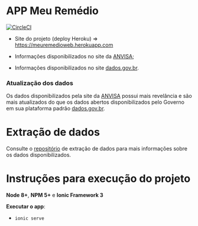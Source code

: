 # APP Meu Remédio

[![CircleCI](https://circleci.com/gh/yagoluiz/meuremedio.svg?style=svg)](https://circleci.com/gh/yagoluiz/meuremedio-app)

* Site do projeto (deploy Heroku) => https://meuremedioweb.herokuapp.com

* Informações disponibilizados no site da [ANVISA](http://portal.anvisa.gov.br/listas-de-precos);
* Informações disponibilizados no site [dados.gov.br](http://dados.gov.br/dataset/anvisa-precos-de-medicamentos).

### Atualização dos dados

Os dados disponibilizados pela site da [ANVISA](http://portal.anvisa.gov.br/listas-de-precos) possui mais revelância e são mais atualizados do que os dados abertos disponibilizados pelo Governo em sua plataforma padrão [dados.gov.br](http://dados.gov.br).

 # Extração de dados

 Consulte o [repositório](https://github.com/yagoluiz/meuremedio-mineracao) de extração de dados para mais informações sobre os dados disponibilizados.

# Instruções para execução do projeto

**Node 8+**, **NPM 5+** e **Ionic Framework 3** 

**Executar o app**:
 - `ionic serve`
